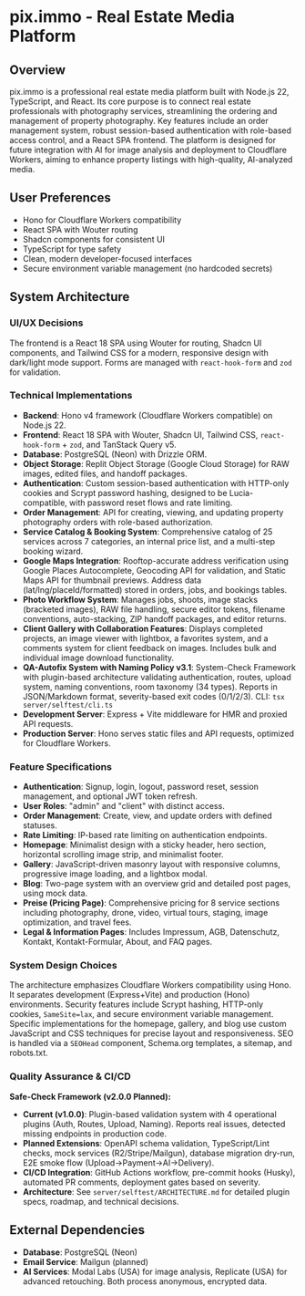 # pix.immo - Real Estate Media Platform

## Overview
pix.immo is a professional real estate media platform built with Node.js 22, TypeScript, and React. Its core purpose is to connect real estate professionals with photography services, streamlining the ordering and management of property photography. Key features include an order management system, robust session-based authentication with role-based access control, and a React SPA frontend. The platform is designed for future integration with AI for image analysis and deployment to Cloudflare Workers, aiming to enhance property listings with high-quality, AI-analyzed media.

## User Preferences
- Hono for Cloudflare Workers compatibility
- React SPA with Wouter routing
- Shadcn components for consistent UI
- TypeScript for type safety
- Clean, modern developer-focused interfaces
- Secure environment variable management (no hardcoded secrets)

## System Architecture

### UI/UX Decisions
The frontend is a React 18 SPA using Wouter for routing, Shadcn UI components, and Tailwind CSS for a modern, responsive design with dark/light mode support. Forms are managed with `react-hook-form` and `zod` for validation.

### Technical Implementations
- **Backend**: Hono v4 framework (Cloudflare Workers compatible) on Node.js 22.
- **Frontend**: React 18 SPA with Wouter, Shadcn UI, Tailwind CSS, `react-hook-form` + `zod`, and TanStack Query v5.
- **Database**: PostgreSQL (Neon) with Drizzle ORM.
- **Object Storage**: Replit Object Storage (Google Cloud Storage) for RAW images, edited files, and handoff packages.
- **Authentication**: Custom session-based authentication with HTTP-only cookies and Scrypt password hashing, designed to be Lucia-compatible, with password reset flows and rate limiting.
- **Order Management**: API for creating, viewing, and updating property photography orders with role-based authorization.
- **Service Catalog & Booking System**: Comprehensive catalog of 25 services across 7 categories, an internal price list, and a multi-step booking wizard.
- **Google Maps Integration**: Rooftop-accurate address verification using Google Places Autocomplete, Geocoding API for validation, and Static Maps API for thumbnail previews. Address data (lat/lng/placeId/formatted) stored in orders, jobs, and bookings tables.
- **Photo Workflow System**: Manages jobs, shoots, image stacks (bracketed images), RAW file handling, secure editor tokens, filename conventions, auto-stacking, ZIP handoff packages, and editor returns.
- **Client Gallery with Collaboration Features**: Displays completed projects, an image viewer with lightbox, a favorites system, and a comments system for client feedback on images. Includes bulk and individual image download functionality.
- **QA-Autofix System with Naming Policy v3.1**: System-Check Framework with plugin-based architecture validating authentication, routes, upload system, naming conventions, room taxonomy (34 types). Reports in JSON/Markdown format, severity-based exit codes (0/1/2/3). CLI: `tsx server/selftest/cli.ts`
- **Development Server**: Express + Vite middleware for HMR and proxied API requests.
- **Production Server**: Hono serves static files and API requests, optimized for Cloudflare Workers.

### Feature Specifications
- **Authentication**: Signup, login, logout, password reset, session management, and optional JWT token refresh.
- **User Roles**: "admin" and "client" with distinct access.
- **Order Management**: Create, view, and update orders with defined statuses.
- **Rate Limiting**: IP-based rate limiting on authentication endpoints.
- **Homepage**: Minimalist design with a sticky header, hero section, horizontal scrolling image strip, and minimalist footer.
- **Gallery**: JavaScript-driven masonry layout with responsive columns, progressive image loading, and a lightbox modal.
- **Blog**: Two-page system with an overview grid and detailed post pages, using mock data.
- **Preise (Pricing Page)**: Comprehensive pricing for 8 service sections including photography, drone, video, virtual tours, staging, image optimization, and travel fees.
- **Legal & Information Pages**: Includes Impressum, AGB, Datenschutz, Kontakt, Kontakt-Formular, About, and FAQ pages.

### System Design Choices
The architecture emphasizes Cloudflare Workers compatibility using Hono. It separates development (Express+Vite) and production (Hono) environments. Security features include Scrypt hashing, HTTP-only cookies, `SameSite=lax`, and secure environment variable management. Specific implementations for the homepage, gallery, and blog use custom JavaScript and CSS techniques for precise layout and responsiveness. SEO is handled via a `SEOHead` component, Schema.org templates, a sitemap, and robots.txt.

### Quality Assurance & CI/CD
**Safe-Check Framework (v2.0.0 Planned):**
- **Current (v1.0.0)**: Plugin-based validation system with 4 operational plugins (Auth, Routes, Upload, Naming). Reports real issues, detected missing endpoints in production code.
- **Planned Extensions**: OpenAPI schema validation, TypeScript/Lint checks, mock services (R2/Stripe/Mailgun), database migration dry-run, E2E smoke flow (Upload→Payment→AI→Delivery).
- **CI/CD Integration**: GitHub Actions workflow, pre-commit hooks (Husky), automated PR comments, deployment gates based on severity.
- **Architecture**: See `server/selftest/ARCHITECTURE.md` for detailed plugin specs, roadmap, and technical decisions.

## External Dependencies
- **Database**: PostgreSQL (Neon)
- **Email Service**: Mailgun (planned)
- **AI Services**: Modal Labs (USA) for image analysis, Replicate (USA) for advanced retouching. Both process anonymous, encrypted data.